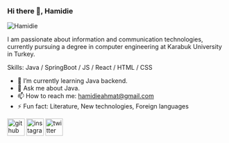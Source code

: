### Hi there 👋, Hamidie
![Hamidie](link_to_your_image)

I am passionate about information and communication technologies, currently pursuing a degree in computer engineering at Karabuk University in Turkey.

Skills: Java / SpringBoot / JS / React / HTML / CSS


- 🌱 I’m currently learning Java backend.
- 💬 Ask me about Java.
- 📫 How to reach me: hamidieahmat@gmail.com
- ⚡ Fun fact: Literature, New technologies, Foreign languages



[<img src='https://cdn.jsdelivr.net/npm/simple-icons@3.0.1/icons/github.svg' alt='github' height='40'>](https://github.com/https://github.com/hamidie00235)  [<img src='https://cdn.jsdelivr.net/npm/simple-icons@3.0.1/icons/instagram.svg' alt='instagram' height='40'>](https://www.instagram.com/hamidie_ahmat/)  [<img src='https://cdn.jsdelivr.net/npm/simple-icons@3.0.1/icons/twitter.svg' alt='twitter' height='40'>](https://twitter.com/https://twitter.com/hamidie00235)  

